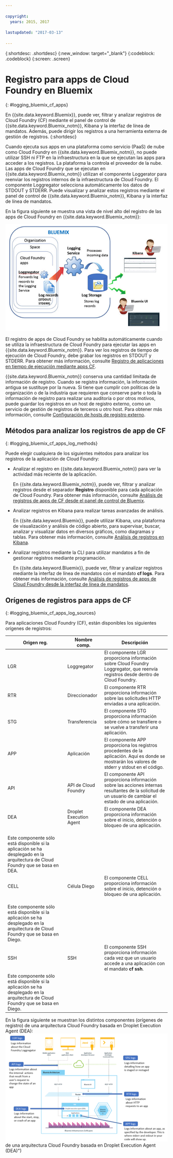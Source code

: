 ```yaml
---

copyright:
  years: 2015, 2017

lastupdated: "2017-03-13"

---
```



{:shortdesc: .shortdesc}
{:new_window: target="_blank"}
{:codeblock: .codeblock}
{:screen: .screen}

# Registro para apps de Cloud Foundry en Bluemix
{: #logging_bluemix_cf_apps}

En {{site.data.keyword.Bluemix}}, puede ver, filtrar y analizar registros de Cloud Foundry (CF) mediante el panel de control de {{site.data.keyword.Bluemix_notm}}, Kibana y la interfaz de línea de mandatos. Además, puede dirigir los registros a una herramienta externa de gestión de registros. 
{:shortdesc}

Cuando ejecuta sus apps en una plataforma como servicio (PaaS) de nube como Cloud Foundry en {{site.data.keyword.Bluemix_notm}}, no puede utilizar SSH ni FTP en la infraestructura en la que se ejecutan las apps para acceder a los registros. La plataforma la controla el proveedor de la nube. Las apps de Cloud Foundry que se ejecutan en {{site.data.keyword.Bluemix_notm}} utilizan el componente Loggerator para reenviar los registros internos de la infraestructura de Cloud Foundry. El componente Loggregator selecciona automáticamente los datos de STDOUT y STDERR. Puede visualizar y analizar estos registros mediante el panel de control de {{site.data.keyword.Bluemix_notm}}, Kibana y la interfaz de línea de mandatos.

En la figura siguiente se muestra una vista de nivel alto del registro de las apps de Cloud Foundry en {{site.data.keyword.Bluemix_notm}}:

![Visión general de componentes de alto nivel para apps de CF](images/logging_cf_apps_ov.jpg "Visión general de comonentes de alto nivel para apps de CF")
 
El registro de apps de Cloud Foundry se habilita automáticamente cuando se utiliza la infraestructura de Cloud Foundry para ejecutar las apps en {{site.data.keyword.Bluemix_notm}}. Para ver los registros de tiempo de ejecución de Cloud Foundry, debe grabar los registros en STDOUT y STDERR. Para obtener más información, consulte [Registro de aplicaciones en tiempo de ejecución mediante apps CF](cfapps/logging_writing_to_log_from_cf_app.html#logging_writing_to_log_from_cf_app).

{{site.data.keyword.Bluemix_notm}} conserva una cantidad limitada de información de registro. Cuando se registra información, la información antigua se sustituye por la nueva. Si tiene que cumplir con políticas de la organización o de la industria que requieren que conserve parte o toda la información de registro para realizar una auditoría o por otros motivos, puede guardar los registros en un host de registro externo, como un servicio de gestión de registros de terceros u otro host. Para obtener más información, consulte [Configuración de hosts de registro externo](logging_view_external.html#viewing_logs_external).

## Métodos para analizar los registros de app de CF
{: #logging_bluemix_cf_apps_log_methods}

Puede elegir cualquiera de los siguientes métodos para analizar los registros de la aplicación de Cloud Foundry:

* Analizar el registro en {{site.data.keyword.Bluemix_notm}} para ver la actividad más reciente de la aplicación.
    
    En {{site.data.keyword.Bluemix_notm}}, puede ver, filtrar y analizar registros desde el separador **Registro** disponible para cada aplicación de Cloud Foundry. Para obtener más información, consulte [Análisis de registros de apps de CF desde el panel de control de Bluemix](logging_view_dashboard.html#analyzing_logs_bmx_ui).
    
* Analizar registros en Kibana para realizar tareas avanzadas de análisis.
    
    En {{site.data.keyword.Bluemix}}, puede utilizar Kibana, una plataforma de visualización y análisis de código abierto, para supervisar, buscar, analizar y visualizar datos en diversos gráficos, como diagramas y tablas. Para obtener más información, consulte [Análisis de registros en Kibana](kibana4/logging_analyzing_logs_Kibana.html#analyzing_logs_Kibana).

* Analizar registros mediante la CLI para utilizar mandatos a fin de gestionar registros mediante programación.
    
    En {{site.data.keyword.Bluemix}}, puede ver, filtrar y analizar registros mediante la interfaz de línea de mandatos con el mandato **cf logs**. Para obtener más información, consulte [Análisis de registros de apps de Cloud Foundry desde la interfaz de línea de mandatos](logging_view_cli.html#analyzing_logs_cli).


## Orígenes de registros para apps de CF
{: #logging_bluemix_cf_apps_log_sources}

Para aplicaciones Cloud Foundry (CF), están disponibles los siguientes orígenes de registros: 
    
| Origen reg. | Nombre comp.  | Descripción | 
|------------|----------------|-------------|
| LGR | Loggregator | El componente LGR proporciona información sobre Cloud Foundry Loggregator, que reenvía registros desde dentro de Cloud Foundry. |
| RTR | Direccionador | El componente RTR proporciona información sobre las solicitudes HTTP enviadas a una aplicación. | 
| STG | Transferencia | El componente STG proporciona información sobre cómo se transfiere o se vuelve a transferir una aplicación. | 
| APP | Aplicación | El componente APP proporciona los registros procedentes de la aplicación. Aquí es donde se mostrarán los valores de stderr y stdout en el código. | 
| API | API de Cloud Foundry | El componente API proporciona información sobre las acciones internas resultantes de la solicitud de un usuario de cambiar el estado de una aplicación. | 
| DEA | Droplet Execution Agent | El componente DEA proporciona información sobre el inicio, detención o bloqueo de una aplicación.
<br> Este componente sólo está disponible si la aplicación se ha desplegado en la arquitectura de Cloud Foundry que se basa en DEA. | 
| CELL | Célula Diego | El componente CELL proporciona información sobre el inicio, detención o bloqueo de una aplicación.
<br> Este componente sólo está disponible si la aplicación se ha desplegado en la arquitectura de Cloud Foundry que se basa en Diego.|
| SSH | SSH | El componente SSH proporciona información cada vez que un usuario accede a una aplicación con el mandato **cf ssh**.
Este componente sólo está disponible si la aplicación se ha desplegado en la arquitectura de Cloud Foundry que se basa en Diego. |


En la figura siguiente se muestran los distintos componentes (orígenes de registro) de una arquitectura Cloud Foundry basada en Droplet Execution Agent (DEA):
![Tipos de registro de una arquitectura DEA.](images/logging_F1.png "Components (log sources")
de una arquitectura Cloud Foundry basada en Droplet Execution Agent (DEA)")



